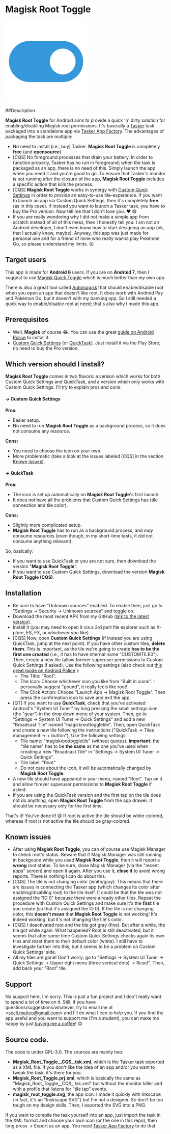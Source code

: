 # Magisk Root Toggle
![Icon](magisk_root_toggle.png)


##Description

**Magisk Root Toggle** for Android aims to provide a quick 'n' dirty solution for enabling/disabling Magisk root permissions. It's basically a [Tasker](https://play.google.com/store/apps/details?id=net.dinglisch.android.taskerm) task packaged into a standalone app via [Tasker App Factory](https://play.google.com/store/apps/details?id=net.dinglisch.android.appfactory). The advantages of packaging the task are multiple:

- No need to install (i.e., buy) Tasker. **Magisk Root Toggle** is completely **free** (and **opensource**).
- \[CQS\] No foreground processes that drain your battery. In order to function properly, Tasker has ho run in foreground; when the task is packaged as an app, there is no need of this. Simply launch the app when you need it and you're good to go. To ensure that Tasker's monitor is not running after the closure of the app, **Magisk Root Toggle** includes a specific action that kills the process.
- \[CQS\] **Magisk Root Toggle** works in synergy with [Custom Quick Settings](https://play.google.com/store/apps/details?id=com.quinny898.app.customquicksettings) in order to provide an easy-to-use tile-experience. If you want to launch an app via Custom Quick Settings, then it's completely **free** (as in this case). If instead you want to launch a Tasker task, you have to buy the Pro version. Now tell me that I don't love you. ❤ 😄
- If you are really wondering why I did not make a simple app from scratch instead of all of this mess, then I honestly tell you: I am not an Android developer, I don't even know how to start designing an app (ok, that I actually know, maybe). Anyway, this app was just made for personal use and for a friend of mine who really wanna play Pokémon Go, so please understand my limits. 😜


## Target users

This app is made for **Android 6** users. If you are on **Android 7**, then I suggest to use [Magisk Quick Toggle](https://play.google.com/store/apps/details?id=me.bpear.magiskquicktoggle) which is much better than my own app.

There is also a great tool called [Automagisk](http://www.androidpolice.com/2016/09/18/automagisk-allows-root-users-play-pokemon-go-use-android-pay-without-constantly-toggling-root-off/) that should enable/disable root when you open an app that doesn't like root. It does work with Android Pay and Pokémon Go, but it doesn't with my banking app. So I still needed a quick way to enable/disable root at need; that's also why I made this app.


## Prerequisites

- Well, **Magisk** of course 😂. You can use the great [guide on Android Police](http://www.androidpolice.com/2016/09/11/guide-play-pokemon-go-0-37-rooted-android-magisk/) to install it.
- [Custom Quick Settings](https://play.google.com/store/apps/details?id=com.quinny898.app.customquicksettings) (or [QuickTask](https://play.google.com/store/apps/details?id=com.balda.quicktask)). Just install it via the Play Store; no need to buy the Pro version.
 

## Which version should I install?

**Magisk Root Toggle** comes in two flavors: a version which works for both Custom Quick Settings and QuickTask, and a version which only works with Custom Quick Settings. I'll try to explain pros and cons.

#### → Custom Quick Settings

**Pros:**

- Easier setup.
- No need to run **Magisk Root Toggle** as a background process, so it does not consume any resource.

**Cons:**

- You need to choose the icon on your own.
- More problematic (take a look at the issues labeled \[CQS\] in the section [Known issues](#known-issues)).

#### → QuickTask

**Pros:**

- The icon is set up automatically on **Magisk Root Toggle**'s first launch.
- It does not have all the problems that Custom Quick Settings has (tile connection and tile color).

**Cons:**

- Slightly more complicated setup.
- **Magisk Root Toggle** has to run as a background process, and *may* consume resources (even though, in my short-time tests, it did not consume anything relevant).


So, basically:

- If you want to use QuickTask or you are not sure, then download the version "**Magisk Root Toggle**".
- If you want to use Custom Quick Settings, download the version **Magisk Root Toggle (CQS)**.

## Installation

- Be sure to have "Unknown sources" enabled. To enable then, just go to "Settings -> Security -> Unknown sources" and toggle on.
- Download the most recent APK from my GitHub ([link to the latest version](https://github.com/matteosecli/magisk-root-toggle/releases/latest)).
- Install it (you may need to open it via a 3rd part file explorer such as X-plore, ES, FX, or whichever you like).
- \[CQS\] Now, open **Custom Quick Settings** (if instead you are using QuickTask, jump at the next point). If you have other custom tiles, **delete them**. This is important, as the tile we're going to create **has to be the first one created** (i.e., it has to have internal name "CUSTOMTILE0"). Then, create a new tile (allow forever superuser permissions to Custom Quick Settings if asked). Use the following settings (also check out [this great guide on Android Police](http://www.androidpolice.com/2015/10/30/hands-on-custom-quick-settings-adds-new-tiles-to-the-android-6-0-quick-settings-via-ui-tuner/) ):
    - The Title: "Root".
    - The Icon: Choose whichever icon you like from "Built in icons". I personally suggest "pound", it really feels like root! 
    - The Click Action: Choose "Launch App -> Magisk Root Toggle". Then press the confirmation icon to save and exit the app.
- \[QT\] If you want to use **QuickTask**, check that you've activated Android's "System UI Tuner" by long pressing the small settings icon (the "gear") in the drop down menu of your system. Then, go to "Settings -> System UI Tuner -> Quick Settings" and add a new "Broadcast Tile" named "magiskroottoggletile". Then, open QuickTask and create a new tile following the instructions ("QuickTask -> Tiles management -> + button"). Use the following settings:
    - Tile name: "magiskroottoggletile" (without quotes). **Important:** the "tile name" has to be **the same** as the one you've used when creating a new "Broadcast Tile" in "Settings -> System UI Tuner -> Quick Settings".
    - Tile label: "Root"
    - Do not care about the icon, it will be automatically changed by **Magisk Root Toggle**.
- A new tile should have appeared in your menu, named "Root". Tap on it and allow forever superuser permissions to **Magisk Root Toggle** if asked.
- If you are using the QuickTask version and the first tap on the tile does not do anything, open **Magisk Root Toggle** from the app drawer. It should be necessary only for the first time.

That's it! You've done it! 😄
If root is active the tile should be white-colored, whereas if root is not active the tile should be gray-colored.


## Known issues

- After using **Magisk Root Toggle**, you can of course use Magisk Manager to check root's status. Beware that if Magisk Manager was still running in backgound while you used **Magisk Root Toggle**, then it will report a **wrong** root status. To be sure, close Magisk Manager (via the "recent apps" screen) and open it again. After you use it, **close it** to avoid wrong reports. There is nothing I can do about this.
- \[CQS\] The tile is not changing color (white/gray). This means that there are issues in connecting the Tasker app (which changes its color after enabling/disabling root) to the tile itself. It could be that the tile was not assigned the "ID 0" because there were already other tiles. Repeat the procedure with Custom Quick Settings and make sure it's the **first** tile you create (so that it's assigned the ID 0). If the tile is not changing color, this **doesn't mean** that **Magisk Root Toggle** is not working! It's indeed working, but it's not changing the tile's color.
- \[CQS\] I deactivated root and the tile got gray (fine). But after a while, the tile got white again. What happened? Root is still deactivated, but it seems that after some time Custom Quick Settings checks again its own tiles and reset them to their default color (white). I still have to investigate further into this, but it seems to be a problem on Custom Quick Settings' side.
- All my tiles are gone! Don't worry; go to "Settings -> System UI Tuner -> Quick Settings -> Upper right menu (three vertical dots) -> Reset". Then, add back your "Root" tile.


## Support

No support here, I'm sorry. This is just a fun project and I don't really want to spend a lot of time on it. Still, if you have questions/suggestions/whatever, try to email me at <[secli.matteo@gmail.com](mailto:secli.matteo@gmail.com)> and I'll do what I can to help you.
If you find the app useful and you want to support me (I'm a student), you can make me happy by just [buying me a coffee](https://paypal.me/matteosecli)! 😊


## Source code.

The code is under GPL-3.0. The sources are mainly two:

- **Magisk_Root_Toggle__CQS_.tsk.xml**, which is the Tasker task exported as a XML file. If you don't like the idea of an app and/or you want to tweak the task, it's there for you.
- **Magisk_Root_Toggle.prj.xml**, which is basically the same as "Magisk\_Root\_Toggle__CQS_.tsk.xml" but without the monitor killer and with a profile that listens for "tile tap" events. 
- **magisk_root_toggle.svg**, the app icon. I made it quickly with Inkscape (in fact, it's an "Inskscape SVG") but I'm not a designer. So don't be too tough on my design skills. Then, I exported the SVG into a PNG.

If you want to compile the task yourself into an app, just import the task in the XML format and choose your own icon (or the one in this repo), then long press -> Export as an app. You need [Tasker App Factory](https://play.google.com/store/apps/details?id=net.dinglisch.android.appfactory) to do that.

